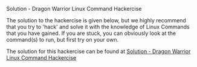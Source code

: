 Solution - Dragon Warrior Linux Command Hackercise

The solution to the hackercise is given below, but we highly recommend that you try to 'hack' and solve it with the knowledge of Linux Commands that you have gained. If you are stuck, you can obviously look at the command(s) to run, but first try on your own.

The solution for this hackercise can be found at
[Solution - Dragon Warrior Linux Command Hackercise](https://www.cybershaolin.org/courses/intro-to-linux/lessons/solution-hackercise-cyber-dragon-warrior/)
